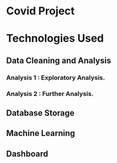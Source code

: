 # Covid Project


# Technologies Used

## Data Cleaning and Analysis
### Analysis 1 : Exploratory Analysis. 

### Analysis 2 : Further Analysis.

## Database Storage


## Machine Learning


## Dashboard
